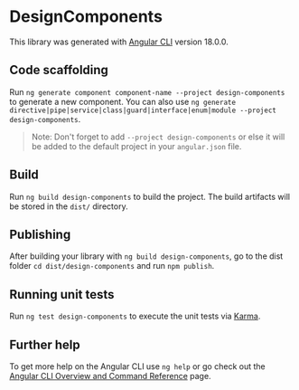 # DesignComponents

This library was generated with [Angular CLI](https://github.com/angular/angular-cli) version 18.0.0.

## Code scaffolding

Run `ng generate component component-name --project design-components` to generate a new component. You can also use `ng generate directive|pipe|service|class|guard|interface|enum|module --project design-components`.
> Note: Don't forget to add `--project design-components` or else it will be added to the default project in your `angular.json` file. 

## Build

Run `ng build design-components` to build the project. The build artifacts will be stored in the `dist/` directory.

## Publishing

After building your library with `ng build design-components`, go to the dist folder `cd dist/design-components` and run `npm publish`.

## Running unit tests

Run `ng test design-components` to execute the unit tests via [Karma](https://karma-runner.github.io).

## Further help

To get more help on the Angular CLI use `ng help` or go check out the [Angular CLI Overview and Command Reference](https://angular.dev/tools/cli) page.
